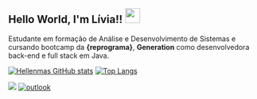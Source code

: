 ## Hello World, I'm Lívia!! <img src=https://github.com/TheDudeThatCode/TheDudeThatCode/blob/master/Assets/Earth.gif width="30">

Estudante em formação de Análise e Desenvolvimento de Sistemas e cursando bootcamp da **{reprograma}**, **Generation** como desenvolvedora back-end e full stack em Java.

[![Hellenmas GitHub stats](https://github-readme-stats.vercel.app/api?username=liviaoliveiraa)](https://github.com/liviaoliveiraa/github-readme-stats)
[![Top Langs](https://github-readme-stats.vercel.app/api/top-langs/?username=liviaoliveiraa&layout=compact)](https://github.com/liviaoliveiraa/github-readme-stats)
 
[<img src="https://img.shields.io/badge/linkedin-%230077B5.svg?&style=for-the-badge&logo=linkedin&logoColor=white" />](https://linkedin.com/in/lívia-de-oliveira-almeida) 
[![outlook](https://img.shields.io/badge/outlook-0078D4?style=for-the-badge&logo=microsoft-outlook&logoColor=white)](mailto:livia.oliveira.almeida@hotmail.com)

